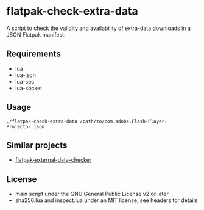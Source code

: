 # flatpak-check-extra-data

A script to check the validity and availability of extra-data downloads
in a JSON Flatpak manifest.

## Requirements

- lua
- lua-json
- lua-sec
- lua-socket

## Usage

```
./flatpak-check-extra-data /path/to/com.adobe.Flash-Player-Projector.json
```

## Similar projects

- [flatpak-external-data-checker](https://github.com/endlessm/flatpak-external-data-checker)

## License

- main script under the GNU General Public License v2 or later
- sha256.lua and inspect.lua under an MIT license, see headers for details
